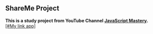 ## ShareMe Project

**This is a study project from YouTube Channel [JavaScript Mastery](https://www.youtube.com/watch?v=XxXyfkrP298&list=PL6QREj8te1P6wX9m5KnicnDVEucbOPsqR).**<br>
<a href="https://sharemeexserlot.netlify.app/login" target="_blank">[#My link app]
